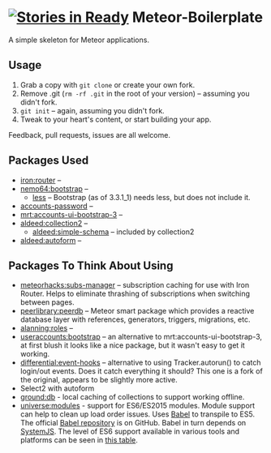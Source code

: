 [![Stories in Ready](https://badge.waffle.io/DouglasUrner/Meteor-Boilerplate.png?label=ready&title=Ready)](https://waffle.io/DouglasUrner/Meteor-Boilerplate)
Meteor-Boilerplate
==================

A simple skeleton for Meteor applications.

## Usage

1. Grab a copy with `git clone` or create your own fork.
1. Remove .git (`rm -rf .git` in the root of your version) – assuming you didn't fork.
1. `git init` – again, assuming you didn't fork.
1. Tweak to your heart's content, or start building your app.

Feedback, pull requests, issues are all welcome.

## Packages Used

* [iron:router]() –
* [nemo64:bootstrap](https://github.com/Nemo64/meteor-bootstrap) –
	* [less]() – Bootstrap (as of 3.3.1_1) needs less, but does not include it.
* [accounts-password]() –
* [mrt:accounts-ui-bootstrap-3]() –
* [aldeed:collection2](https://github.com/aldeed/meteor-collection2) –
	* [aldeed:simple-schema](https://github.com/aldeed/meteor-simple-schema#example) – included by collection2
* [aldeed:autoform](https://github.com/aldeed/meteor-autoform) –


## Packages To Think About Using

* [meteorhacks:subs-manager](https://github.com/meteorhacks/subs-manager/issues/15´) – subscription caching for use with Iron Router. Helps to eliminate thrashing of subscriptions when switching between pages.
* [peerlibrary:peerdb](https://github.com/peerlibrary/meteor-peerdb) – Meteor smart package which provides a reactive database layer with references, generators, triggers, migrations, etc.
* [alanning:roles](https://github.com/alanning/meteor-roles) –
* [useraccounts:bootstrap](https://github.com/meteor-useraccounts/bootstrap) – an alternative to mrt:accounts-ui-bootstrap-3, at first blush it looks like a nice package, but it wasn't easy to get it working.
* [differential:event-hooks](https://github.com/Differential/meteor-event-hooks) – alternative to using Tracker.autorun() to catch login/out events. Does it catch everything it should? This one is a fork of the original, appears to be slightly more active.
* Select2 with autoform
* [ground:db]() - local caching of collections to support working offline.
* [universe:modules](https://github.com/vazco/universe-modules) - support for ES6/ES2015 modules. Module support can help to clean up load order issues. Uses [Babel](https://babeljs.io) to transpile to ES5. The official [Babel repository](https://github.com/babel/babel) is on GitHub. Babel in turn depends on [SystemJS](https://github.com/systemjs/systemjs). The level of ES6 support available in various tools and platforms can be seen in [this table](http://kangax.github.io/compat-table/es6/).
